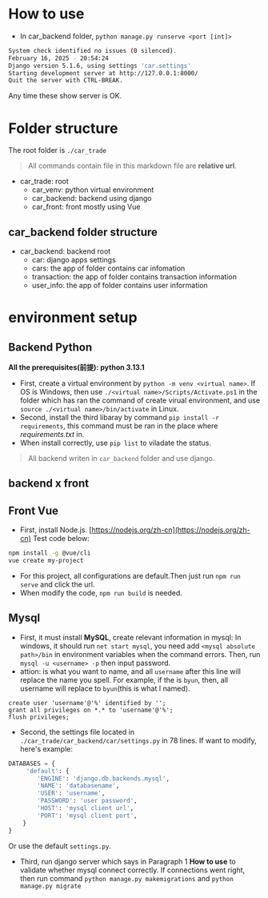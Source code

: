 # How to use
- In car_backend folder, `python manage.py runserve <port [int]>`
```bash
System check identified no issues (0 silenced).
February 16, 2025 - 20:54:24
Django version 5.1.6, using settings 'car.settings'
Starting development server at http://127.0.0.1:8000/
Quit the server with CTRL-BREAK.
```
Any time these show server is OK.


# Folder structure
The root folder is `./car_trade`
> All commands contain file in this markdown file are **relative url**.
- car_trade: root
  - car_venv: python virtual environment
  - car_backend: backend using django
  - car_front: front mostly using Vue

## car_backend folder structure
- car_backend: backend root 
  - car: django apps settings 
  - cars: the app of folder contains car infomation
  - transaction: the app of folder contains transaction information
  - user_info: the app of folder contains user information


# environment setup
## Backend Python
**All the prerequisites(前提): python 3.13.1**
- First, create a virtual environment by `python -m venv <virtual name>`. If OS is Windows, then use `./<virtual name>/Scripts/Activate.ps1` in the folder which has ran the command of create virual environment, and use `source ./<virtual name>/bin/activate` in Linux.
- Second, install the third libaray by command `pip install -r requirements`, this command must be ran in the place where *requirements.txt* in.
- When install correctly, use `pip list` to viladate the status.
> All backend writen in `car_backend` folder and use django.

## backend x front


## Front Vue
- First, install Node.js. [https://nodejs.org/zh-cn](https://nodejs.org/zh-cn)
Test code below:
```bash
npm install -g @vue/cli
vue create my-project
```
- For this project, all configurations are default.Then just run `npm run serve` and click the url.
- When modify the code, `npm run build` is needed.

## Mysql
- First, it must install **MySQL**, create relevant information in mysql:
In windows, it should run `net start mysql`, you need add `<mysql absolute path>/bin` in environment variables when the command errors.
Then, run `mysql -u <username> -p` then input password.
- attion: <username> is what you want to name, and all `username` after this line will replace the name you spell. For example, if the <username> is `byun`, then, all username will replace to `byun`(this is what I named).
```mysql
create user 'username'@'%' identified by '';
grant all privileges on *.* to 'username'@'%';
flush privileges;
```

- Second, the settings file located in `./car_trade/car_backend/car/settings.py` in 78 lines. If want to modify, here's example:
```python
DATABASES = {
     'default': {
        'ENGINE': 'django.db.backends.mysql',
        'NAME': 'databasename',
        'USER': 'username',
        'PASSWORD': 'user password',
        'HOST': 'mysql client url', 
        'PORT': 'mysql client port',
    }
}
```
Or use the default `settings.py`.

- Third, run django server which says in Paragraph 1 **How to use** to validate whether mysql connect correctly.
If connections went right, then run command `python manage.py makemigrations` and `python manage.py migrate`

